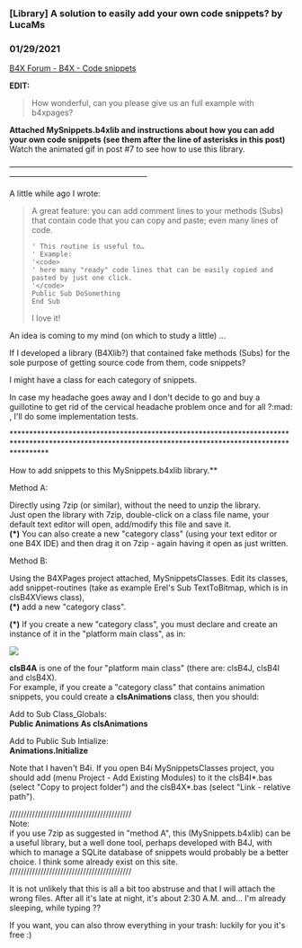 ### [Library] A solution to easily add your own code snippets? by LucaMs
### 01/29/2021
[B4X Forum - B4X - Code snippets](https://www.b4x.com/android/forum/threads/126994/)

**EDIT:**   
> How wonderful, can you please give us an full example with b4xpages?

**Attached MySnippets.b4xlib and instructions about how you can add your own code snippets (see them after the line of asterisks in this post)**  
Watch the animated gif in post #7 to see how to use this library.  
  
—————————————————————————————————————————————————————–  
  
A little while ago I wrote:  
  
> A great feature: you can add comment lines to your methods (Subs) that contain code that you can copy and paste; even many lines of code.  
>   
>
> ```B4X
> ' This routine is useful to…  
> ' Example:  
> '<code>  
> ' here many "ready" code lines that can be easily copied and pasted by just one click.  
> '</code>  
> Public Sub DoSomething  
> End Sub
> ```
>
>   
>   
> I love it!

  
An idea is coming to my mind (on which to study a little) …  
  
If I developed a library (B4Xlib?) that contained fake methods (Subs) for the sole purpose of getting source code from them, code snippets?  
  
I might have a class for each category of snippets.  
  
In case my headache goes away and I don't decide to go and buy a guillotine to get rid of the cervical headache problem once and for all ?:mad: , I'll do some implementation tests.  
  
**\*\*\*\*\*\*\*\*\*\*\*\*\*\*\*\*\*\*\*\*\*\*\*\*\*\*\*\*\*\*\*\*\*\*\*\*\*\*\*\*\*\*\*\*\*\*\*\*\*\*\*\*\*\*\*\*\*\*\*\*\*\*\*\*\*\*\*\*\*\*\*\*\*\*\*\*\*\*\*\*\*\*\*\*\*\*\*\*\*\*\*\*\*\*\*\*\*\*\*\*\*\*\*\*\*\*\*\*\*\*\*\*\*\*\*\*\*\*\*\*\*\*\*\*\*\*\*\*\*\*\*\*\*\*\*\*\*\*\*\*\*\*\*\*\*\*\*\*\*\*  
  
How to add snippets to this MySnippets.b4xlib library.**  
  
  
Method A:  
  
Directly using 7zip (or similar), without the need to unzip the library.  
Just open the library with 7zip, double-click on a class file name, your default text editor will open, add/modify this file and save it.  
**(\*)** You can also create a new "category class" (using your text editor or one B4X IDE) and then drag it on 7zip - again having it open as just written.  
  
  
Method B:  
  
Using the B4XPages project attached, MySnippetsClasses. Edit its classes, add snippet-routines (take as example Erel's Sub TextToBitmap, which is in clsB4XViews class),  
**(\*)** add a new "category class".  
  
  
**(\*)** If you create a new "category class", you must declare and create an instance of it in the "platform main class", as in:  
  
![](https://www.b4x.com/android/forum/attachments/107098)  
  
**clsB4A** is one of the four "platform main class" (there are: clsB4J, clsB4I and clsB4X).  
For example, if you create a "category class" that contains animation snippets, you could create a **clsAnimations** class, then you should:  
  
Add to Sub Class\_Globals:  
**Public Animations As clsAnimations**  
  
Add to Public Sub Intialize:  
**Animations.Initialize**  
  
  
Note that I haven't B4i. If you open B4i MySnippetsClasses project, you should add (menu Project - Add Existing Modules) to it the clsB4I\*.bas (select "Copy to project folder") and the clsB4X\*.bas (select "Link - relative path").  
  
  
///////////////////////////////////////////  
Note:  
if you use 7zip as suggested in "method A", this (MySnippets.b4xlib) can be a useful library, but a well done tool, perhaps developed with B4J, with which to manage a SQLite database of snippets would probably be a better choice. I think some already exist on this site.  
///////////////////////////////////////////  
  
  
It is not unlikely that this is all a bit too abstruse and that I will attach the wrong files. After all it's late at night, it's about 2:30 A.M. and… I'm already sleeping, while typing ??  
  
If you want, you can also throw everything in your trash: luckily for you it's free :)
